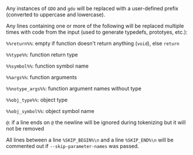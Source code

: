 Any instances of `GDO` and `gdo` will be replaced with a user-defined
prefix (converted to uppercase and lowercase).

Any lines containing one or more of the following will be replaced multiple
times with code from the input (used to generate typedefs, prototyes, etc.):

`%%return%%`: empty if function doesn't return anything (`void`), else `return`

`%%type%%`: function return type

`%%symbol%%`: function symbol name

`%%args%%`: function arguments

`%%notype_args%%`: function argument names without type

`%%obj_type%%`: object type

`%%obj_symbol%%`: object symbol name

`@`: if a line ends on `@` the newline will be ignored during tokenizing but it
    will not be removed

All lines between a line `%SKIP_BEGIN%\n` and a line `%SKIP_END%\n`
will be commented out if `--skip-parameter-names` was passed.
